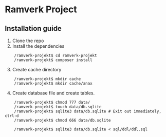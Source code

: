 # Ramverk Project

## Installation guide
1. Clone the repo
2. Install the dependencies
```console
    /ramverk-projekt$ cd ramverk-projekt
    /ramverk-projekt$ composer install
```
3. Create cache directory
```console
    /ramverk-projekt$ mkdir cache
    /ramverk-projekt$ mkdir cache/anax
```
4. Create database file and create tables.
```
    /ramverk-projekt$ chmod 777 data/
    /ramverk-projekt$ touch data/db.sqlite
    /ramverk-projekt$ sqlite3 data/db.sqlite # Exit out immediately, ctrl-d
    /ramverk-projekt$ chmod 666 data/db.sqlite

    /ramverk-projekt$ sqlite3 data/db.sqlite < sql/ddl/ddl.sql
```